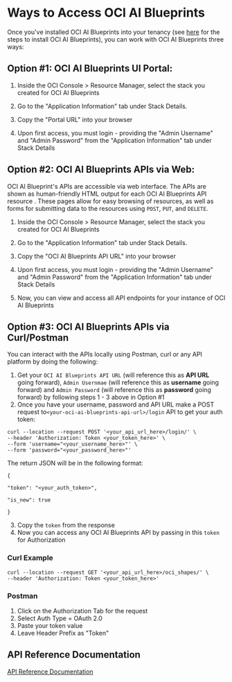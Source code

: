 # Ways to Access OCI AI Blueprints

Once you've installed OCI AI Blueprints into your tenancy (see [here](./GETTING_STARTED_README.md) for the steps to install OCI AI Blueprints), you can work with OCI AI Blueprints three ways:

## **Option #1: OCI AI Blueprints UI Portal:**

1. Inside the OCI Console > Resource Manager, select the stack you created for OCI AI Blueprints

2. Go to the "Application Information" tab under Stack Details.

3. Copy the "Portal URL" into your browser

4. Upon first access, you must login - providing the "Admin Username" and "Admin Password" from the "Application Information" tab under Stack Details

## **Option #2: OCI AI Blueprints APIs via Web:**

OCI AI Blueprint's APIs are accessible via web interface. The APIs are shown as human-friendly HTML output for each OCI AI Blueprints API resource . These pages allow for easy browsing of resources, as well as forms for submitting data to the resources using `POST`, `PUT`, and `DELETE`.

1. Inside the OCI Console > Resource Manager, select the stack you created for OCI AI Blueprints

2. Go to the "Application Information" tab under Stack Details.

3. Copy the "OCI AI Blueprints API URL" into your browser

4. Upon first access, you must login - providing the "Admin Username" and "Admin Password" from the "Application Information" tab under Stack Details

5. Now, you can view and access all API endpoints for your instance of OCI AI Blueprints

## **Option #3: OCI AI Blueprints APIs via Curl/Postman**

You can interact with the APIs locally using Postman, curl or any API platform by doing the following:

1. Get your `OCI AI Blueprints API URL` (will reference this as **API URL** going forward), `Admin Usernmae` (will reference this as **username** going forward) and `Admin Password` (will reference this as **password** going forward) by following steps 1 - 3 above in Option #1
2. Once you have your username, password and API URL make a POST request to`<your-oci-ai-blueprints-api-url>/login` API to get your auth token:

```
curl --location --request POST '<your_api_url_here>/login/' \
--header 'Authorization: Token <your_token_here>' \
--form 'username="<your_username_here>"' \
--form 'password="<your_password_here>"'
```

The return JSON will be in the following format:

```
{

"token": "<your_auth_token>",

"is_new": true

}
```

3. Copy the `token` from the response
4. Now you can access any OCI AI Blueprints API by passing in this `token` for Authorization

### Curl Example

```
curl --location --request GET '<your_api_url_here>/oci_shapes/' \
--header 'Authorization: Token <your_token_here>'
```

### Postman

1. Click on the Authorization Tab for the request
2. Select Auth Type = OAuth 2.0
3. Paste your token value
4. Leave Header Prefix as "Token"

## **API Reference Documentation**
[API Reference Documentation](../../../docs/api_documentation)
